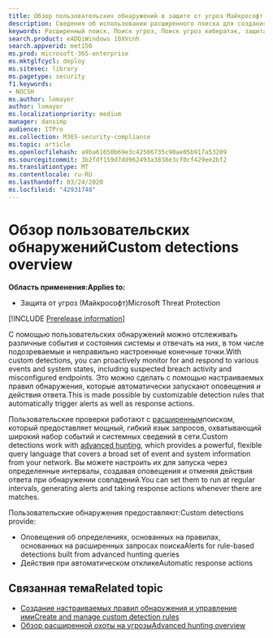 ```yaml
---
title: Обзор пользовательских обнаружений в защите от угроз Майкрософт
description: Сведения об использовании расширенного поиска для создания пользовательских обнаружений и создания оповещений
keywords: Расширенный поиск, Поиск угроз, Поиск угроз кибератак, защита от угроз Майкрософт, Microsoft 365, MTP, m365, поиск, запрос, телеметрии, пользовательские обнаружения, схема, Кусто, Microsoft 365, защита от угроз Майкрософт
search.product: eADQiWindows 10XVcnh
search.appverid: met150
ms.prod: microsoft-365-enterprise
ms.mktglfcycl: deploy
ms.sitesec: library
ms.pagetype: security
f1.keywords:
- NOCSH
ms.author: lomayor
author: lomayor
ms.localizationpriority: medium
manager: dansimp
audience: ITPro
ms.collection: M365-security-compliance
ms.topic: article
ms.openlocfilehash: a9ba61650b69e3c42506735c90ae05b917a53209
ms.sourcegitcommit: 3b2fdf159d7dd962493a3838e3cf0cf429ee2bf2
ms.translationtype: MT
ms.contentlocale: ru-RU
ms.lasthandoff: 03/24/2020
ms.locfileid: "42931748"
---
```

# <a name="custom-detections-overview"></a><span data-ttu-id="48963-104">Обзор пользовательских обнаружений</span><span class="sxs-lookup"><span data-stu-id="48963-104">Custom detections overview</span></span>

<span data-ttu-id="48963-105">**Область применения:**</span><span class="sxs-lookup"><span data-stu-id="48963-105">**Applies to:**</span></span>
- <span data-ttu-id="48963-106">Защита от угроз (Майкрософт)</span><span class="sxs-lookup"><span data-stu-id="48963-106">Microsoft Threat Protection</span></span>

[!INCLUDE [Prerelease information](../includes/prerelease.md)]

<span data-ttu-id="48963-107">С помощью пользовательских обнаружений можно отслеживать различные события и состояния системы и отвечать на них, в том числе подозреваемые и неправильно настроенные конечные точки.</span><span class="sxs-lookup"><span data-stu-id="48963-107">With custom detections, you can proactively monitor for and respond to various events and system states, including suspected breach activity and misconfigured endpoints.</span></span> <span data-ttu-id="48963-108">Это можно сделать с помощью настраиваемых правил обнаружения, которые автоматически запускают оповещения и действия ответа.</span><span class="sxs-lookup"><span data-stu-id="48963-108">This is made possible by customizable detection rules that automatically trigger alerts as well as response actions.</span></span>

<span data-ttu-id="48963-109">Пользовательские проверки работают с [расширенным](advanced-hunting-overview.md)поиском, который предоставляет мощный, гибкий язык запросов, охватывающий широкий набор событий и системных сведений в сети.</span><span class="sxs-lookup"><span data-stu-id="48963-109">Custom detections work with [advanced hunting](advanced-hunting-overview.md), which provides a powerful, flexible query language that covers a broad set of event and system information from your network.</span></span> <span data-ttu-id="48963-110">Вы можете настроить их для запуска через определенные интервалы, создавая оповещения и отменяя действия ответа при обнаружении совпадений.</span><span class="sxs-lookup"><span data-stu-id="48963-110">You can set them to run at regular intervals, generating alerts and taking response actions whenever there are matches.</span></span>

<span data-ttu-id="48963-111">Пользовательские обнаружения предоставляют:</span><span class="sxs-lookup"><span data-stu-id="48963-111">Custom detections provide:</span></span>
- <span data-ttu-id="48963-112">Оповещения об определениях, основанных на правилах, основанных на расширенных запросах поиска</span><span class="sxs-lookup"><span data-stu-id="48963-112">Alerts for rule-based detections built from advanced hunting queries</span></span>
- <span data-ttu-id="48963-113">Действия при автоматическом отклике</span><span class="sxs-lookup"><span data-stu-id="48963-113">Automatic response actions</span></span>

## <a name="related-topic"></a><span data-ttu-id="48963-114">Связанная тема</span><span class="sxs-lookup"><span data-stu-id="48963-114">Related topic</span></span>
- [<span data-ttu-id="48963-115">Создание настраиваемых правил обнаружения и управление ими</span><span class="sxs-lookup"><span data-stu-id="48963-115">Create and manage custom detection rules</span></span>](custom-detection-rules.md)
- [<span data-ttu-id="48963-116">Обзор расширенной охоты на угрозы</span><span class="sxs-lookup"><span data-stu-id="48963-116">Advanced hunting overview</span></span>](advanced-hunting-overview.md)